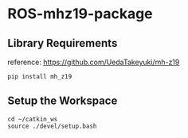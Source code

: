 # ROS-mhz19-package

## Library Requirements
reference: https://github.com/UedaTakeyuki/mh-z19
```shell
pip install mh_z19
```

## Setup the Workspace

```shell
cd ~/catkin_ws
source ./devel/setup.bash
```
